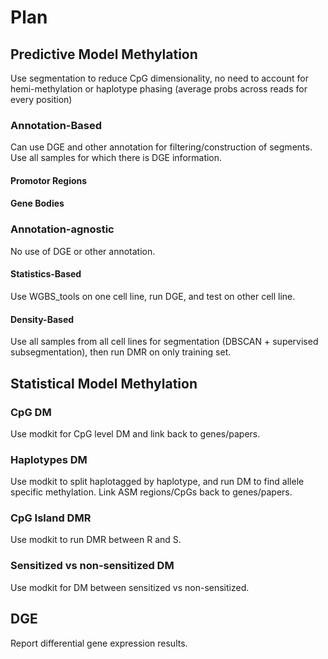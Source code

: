 # Plan

## Predictive Model Methylation

Use segmentation to reduce CpG dimensionality, no need to account for hemi-methylation or haplotype phasing (average probs across reads for every position)

### Annotation-Based

Can use DGE and other annotation for filtering/construction of segments. Use all samples for which there is DGE information.

#### Promotor Regions

#### Gene Bodies

### Annotation-agnostic

No use of DGE or other annotation.

#### Statistics-Based

Use WGBS_tools on one cell line, run DGE, and test on other cell line.

#### Density-Based

Use all samples from all cell lines for segmentation (DBSCAN + supervised subsegmentation), then run DMR on only training set.

## Statistical Model Methylation

### CpG DM

Use modkit for CpG level DM and link back to genes/papers.

### Haplotypes DM

Use modkit to split haplotagged by haplotype, and run DM to find allele specific methylation. Link ASM regions/CpGs back to genes/papers.

### CpG Island DMR

Use modkit to run DMR between R and S.

### Sensitized vs non-sensitized DM

Use modkit for DM between sensitized vs non-sensitized.

## DGE

Report differential gene expression results.